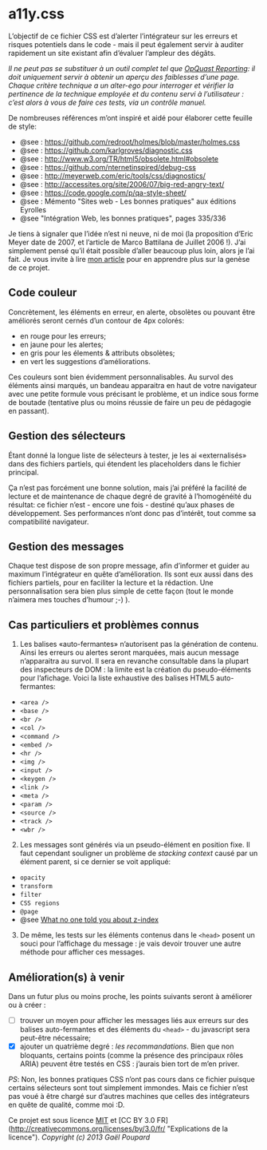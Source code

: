 a11y.css
==============

L’objectif de ce fichier CSS est d’alerter l’intégrateur sur les erreurs et risques potentiels dans le code - mais il peut également servir à auditer rapidement un site existant afin d’évaluer l’ampleur des dégâts.

*Il ne peut pas se substituer à un outil complet tel que [OpQuast Reporting](http://reporting.opquast.com/fr/): il doit uniquement servir à obtenir un aperçu des faiblesses d’une page. Chaque critère technique a un alter-ego pour interroger et vérifier la pertinence de la technique employée et du contenu servi à l’utilisateur : c’est alors à vous de faire ces tests, via un contrôle manuel.*

De nombreuses références m’ont inspiré et aidé pour élaborer cette feuille de style:
* @see : https://github.com/redroot/holmes/blob/master/holmes.css
* @see : https://github.com/karlgroves/diagnostic.css
* @see : http://www.w3.org/TR/html5/obsolete.html#obsolete
* @see : https://github.com/nternetinspired/debug-css
* @see : http://meyerweb.com/eric/tools/css/diagnostics/
* @see : http://accessites.org/site/2006/07/big-red-angry-text/
* @see : https://code.google.com/p/qa-style-sheet/
* @see : Mémento "Sites web - Les bonnes pratiques" aux éditions Eyrolles
* @see "Intégration Web, les bonnes pratiques", pages 335/336

Je tiens à signaler que l’idée n’est ni neuve, ni de moi (la proposition d’Eric Meyer date de 2007, et l’article de Marco Battilana de Juillet 2006 !). J’ai simplement pensé qu’il était possible d’aller beaucoup plus loin, alors je l’ai fait. Je vous invite à lire [mon article](http://www.ffoodd.fr/a11y-cssun-credo/) pour en apprendre plus sur la genèse de ce projet.

## Code couleur
Concrètement, les éléments en erreur, en alerte, obsolètes ou pouvant être améliorés seront cernés d’un contour de 4px colorés:
* en rouge pour les erreurs;
* en jaune pour les alertes;
* en gris pour les élements & attributs obsolètes;
* en vert les suggestions d’améliorations.

Ces couleurs sont bien évidemment personnalisables. Au survol des éléments ainsi marqués, un bandeau apparaitra en haut de votre navigateur avec une petite formule vous précisant le problème, et un indice sous forme de boutade (tentative plus ou moins réussie de faire un peu de pédagogie en passant).

## Gestion des sélecteurs
Étant donné la longue liste de sélecteurs à tester, je les ai «externalisés» dans des fichiers partiels, qui étendent les placeholders dans le fichier principal.

Ça n’est pas forcément une bonne solution, mais j’ai préféré la facilité de lecture et de maintenance de chaque degré de gravité à l’homogénéité du résultat: ce fichier n’est - encore une fois - destiné qu’aux phases de développement. Ses performances n’ont donc pas d’intérêt, tout comme sa compatibilité navigateur.

## Gestion des messages
Chaque test dispose de son propre message, afin d’informer et guider au maximum l’intégrateur en quête d’amélioration. Ils sont eux aussi dans des fichiers partiels, pour en faciliter la lecture et la rédaction. Une personnalisation sera bien plus simple de cette façon (tout le monde n’aimera mes touches d’humour ;-) ).

## Cas particuliers et problèmes connus
1. Les balises «auto-fermantes» n’autorisent pas la génération de contenu. Ainsi les erreurs ou alertes seront marquées, mais aucun message n’apparaitra au survol. Il sera en revanche consultable dans la plupart des inspecteurs de DOM : la limite est la création du pseudo-éléments pour l’afichage. Voici la liste exhaustive des balises HTML5 auto-fermantes:
 * `<area />`
 * `<base />`
 * `<br />`
 * `<col />`
 * `<command />`
 * `<embed />`
 * `<hr />`
 * `<img />`
 * `<input />`
 * `<keygen />`
 * `<link />`
 * `<meta />`
 * `<param />`
 * `<source />`
 * `<track />`
 * `<wbr />`

2. Les messages sont générés via un pseudo-élément en position fixe. Il faut cependant souligner un problème de *stacking context* causé par un élément parent, si ce dernier se voit appliqué:
  * `opacity`
  * `transform`
  * `filter`
  * `CSS regions`
  * `@page`
  * @see [What no one told you about z-index](http://philipwalton.com/articles/what-no-one-told-you-about-z-index/)

3. De même, les tests sur les éléments contenus dans le `<head>` posent un souci pour l’affichage du message : je vais devoir trouver une autre méthode pour afficher ces messages.

## Amélioration(s) à venir
Dans un futur plus ou moins proche, les points suivants seront à améliorer ou à créer :
- [ ] trouver un moyen pour afficher les messages liés aux erreurs sur des balises auto-fermantes et des éléments du `<head>` - du javascript sera peut-être nécessaire;
- [x] ajouter un quatrième degré : *les recommandations*. Bien que non bloquants, certains points (comme la présence des principaux rôles ARIA) peuvent être testés en CSS : j’aurais bien tort de m’en priver.

*PS*: Non, les bonnes pratiques CSS n’ont pas cours dans ce fichier puisque certains sélecteurs sont tout simplement immondes. Mais ce fichier n’est pas voué à être chargé sur d’autres machines que celles des intégrateurs en quête de qualité, comme moi :D.

Ce projet est sous licence [MIT](http://opensource.org/licenses/MIT "The MIT licence") et [CC BY 3.0 FR] (http://creativecommons.org/licenses/by/3.0/fr/ "Explications de la licence").
*Copyright (c) 2013 Gaël Poupard*
